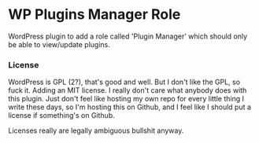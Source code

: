 
# WP Plugins Manager Role

WordPress plugin to add a role called 'Plugin Manager' which should only be
able to view/update plugins.

### License

WordPress is GPL (2?), that's good and well. But I don't like the GPL, so fuck it.
Adding an MIT license. I really don't care what anybody does with this plugin.
Just don't feel like hosting my own repo for every little thing I write these
days, so I'm hosting this on Github, and I feel like I should put a license if
something's on Github.

Licenses really are legally ambiguous bullshit anyway.

